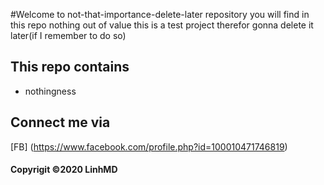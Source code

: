 #Welcome to not-that-importance-delete-later repository
you will find in this repo nothing out of value
this is a test project therefor gonna delete it later(if I remember to do so)
## This repo contains
* nothingness
## Connect me via
[FB] (https://www.facebook.com/profile.php?id=100010471746819)
#### Copyrigit ©2020 LinhMD
